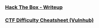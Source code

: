 ### [Hack The Box - Writeup](https://github.com/sarathlalup/Penetration-Testing/blob/master/CTF/HTB/J.md)
### [CTF Difficulty Cheatsheet (Vulnhub)](https://github.com/Ignitetechnologies/CTF-Difficulty/blob/master/README.md)
